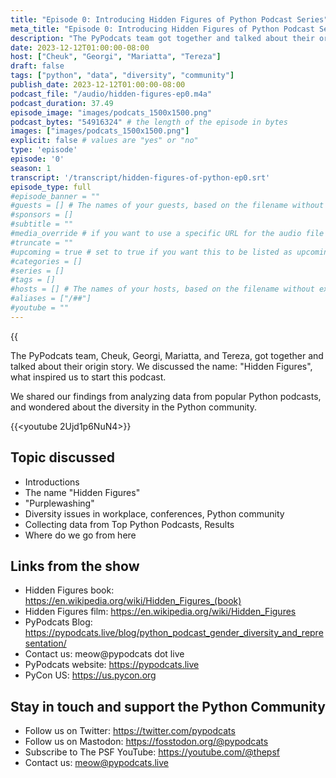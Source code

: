 ```yaml
---
title: "Episode 0: Introducing Hidden Figures of Python Podcast Series"
meta_title: "Episode 0: Introducing Hidden Figures of Python Podcast Series"
description: "The PyPodcats team got together and talked about their origin story."
date: 2023-12-12T01:00:00-08:00
host: ["Cheuk", "Georgi", "Mariatta", "Tereza"]
draft: false
tags: ["python", "data", "diversity", "community"]
publish_date: 2023-12-12T01:00:00-08:00
podcast_file: "/audio/hidden-figures-ep0.m4a"
podcast_duration: 37.49
episode_image: "images/podcats_1500x1500.png"
podcast_bytes: "54916324" # the length of the episode in bytes
images: ["images/podcats_1500x1500.png"]
explicit: false # values are "yes" or "no"
type: 'episode'
episode: '0'
season: 1
transcript: '/transcript/hidden-figures-of-python-ep0.srt'
episode_type: full
#episode_banner = ""
#guests = [] # The names of your guests, based on the filename without extension.
#sponsors = []
#subtitle = ""
#media_override # if you want to use a specific URL for the audio file
#truncate = ""
#upcoming = true # set to true if you want this to be listed as upcoming, etc, etc
#categories = []
#series = []
#tags = []
#hosts = [] # The names of your hosts, based on the filename without extension.
#aliases = ["/##"]
#youtube = ""
---
```


{{<audio src="/audio/hidden-figures-ep0.m4a" caption="Episode 0: Introducing the Hidden Figures of Python Podcast Series" >}}

The PyPodcats team, Cheuk, Georgi, Mariatta, and Tereza, got together and talked about their origin story.
We discussed the name: "Hidden Figures", what inspired us to start this podcast.

We shared our findings from analyzing data from popular Python podcasts, and wondered
about the diversity in the Python community.

{{<youtube 2Ujd1p6NuN4>}}

## Topic discussed

- Introductions
- The name "Hidden Figures"
- "Purplewashing"
- Diversity issues in workplace, conferences, Python community
- Collecting data from Top Python Podcasts, Results
- Where do we go from here

## Links from the show

- Hidden Figures book: https://en.wikipedia.org/wiki/Hidden_Figures_(book)
- Hidden Figures film: https://en.wikipedia.org/wiki/Hidden_Figures
- PyPodcats Blog: https://pypodcats.live/blog/python_podcast_gender_diversity_and_representation/
- Contact us: meow@pypodcats dot live
- PyPodcats website: https://pypodcats.live
- PyCon US: https://us.pycon.org

## Stay in touch and support the Python Community


- Follow us on Twitter: https://twitter.com/pypodcats
- Follow us on Mastodon: https://fosstodon.org/@pypodcats
- Subscribe to The PSF YouTube: https://youtube.com/@thepsf
- Contact us: meow@pypodcats.live



